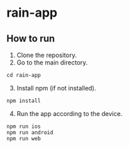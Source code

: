 # rain-app
## How to run
1. Clone the repository.
2. Go to the main directory.
 ```
 cd rain-app
 ```
3. Install npm (if not installed).
```
npm install
```
4. Run the app according to the device.
```
npm run ios
npm run android
npm run web
```
